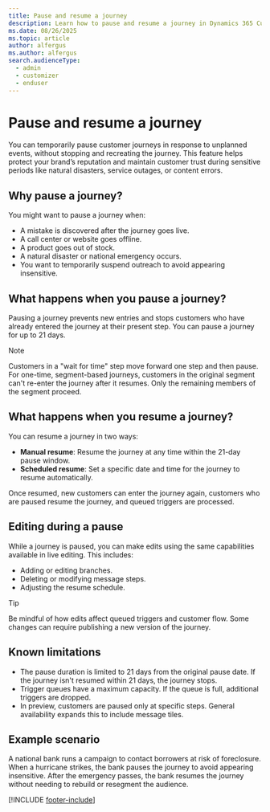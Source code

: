 ```yaml
---
title: Pause and resume a journey
description: Learn how to pause and resume a journey in Dynamics 365 Customer Insights - Journeys.
ms.date: 08/26/2025
ms.topic: article
author: alfergus
ms.author: alfergus
search.audienceType: 
  - admin
  - customizer
  - enduser
---
```


# Pause and resume a journey

You can temporarily pause customer journeys in response to unplanned events, without stopping and recreating the journey. This feature helps protect your brand’s reputation and maintain customer trust during sensitive periods like natural disasters, service outages, or content errors.

## Why pause a journey?

You might want to pause a journey when:

- A mistake is discovered after the journey goes live.
- A call center or website goes offline.
- A product goes out of stock.
- A natural disaster or national emergency occurs.
- You want to temporarily suspend outreach to avoid appearing insensitive.

## What happens when you pause a journey?

Pausing a journey prevents new entries and stops customers who have already entered the journey at their present step. You can pause a journey for up to 21 days.

> [!NOTE]
> Customers in a "wait for time" step move forward one step and then pause.
> For one-time, segment-based journeys, customers in the original segment can't re-enter the journey after it resumes. Only the remaining members of the segment proceed.

## What happens when you resume a journey?

You can resume a journey in two ways:

- **Manual resume**: Resume the journey at any time within the 21-day pause window.
- **Scheduled resume**: Set a specific date and time for the journey to resume automatically.

Once resumed, new customers can enter the journey again, customers who are paused resume the journey, and queued triggers are processed.

## Editing during a pause

While a journey is paused, you can make edits using the same capabilities available in live editing. This includes:

- Adding or editing branches.
- Deleting or modifying message steps.
- Adjusting the resume schedule.

> [!TIP]
> Be mindful of how edits affect queued triggers and customer flow. Some changes can require publishing a new version of the journey.

## Known limitations

- The pause duration is limited to 21 days from the original pause date. If the journey isn't resumed within 21 days, the journey stops.
- Trigger queues have a maximum capacity. If the queue is full, additional triggers are dropped.
- In preview, customers are paused only at specific steps. General availability expands this to include message tiles.

## Example scenario

A national bank runs a campaign to contact borrowers at risk of foreclosure. When a hurricane strikes, the bank pauses the journey to avoid appearing insensitive. After the emergency passes, the bank resumes the journey without needing to rebuild or resegment the audience.

[!INCLUDE [footer-include](./includes/footer-banner.md)]
